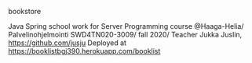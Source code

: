 bookstore

Java Spring school work for Server Programming course @Haaga-Helia/ 
Palvelinohjelmointi SWD4TN020-3009/ fall 2020/ 
Teacher Jukka Juslin, https://github.com/jusju
Deployed at https://booklistbgj390.herokuapp.com/booklist

